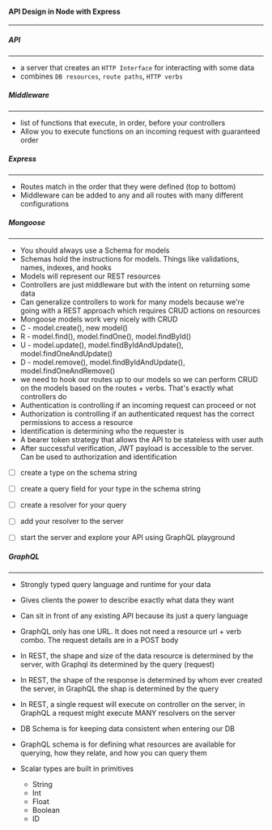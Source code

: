 #### API Design in Node with Express
------------------------------------

##### API
---------
- a server that creates an `HTTP Interface` for interacting with some data
- combines `DB resources`, `route paths`, `HTTP verbs`

##### Middleware
----------------
- list of functions that execute, in order, before your controllers
- Allow you to execute functions on an incoming request with guaranteed order

##### Express
-------------
- Routes match in the order that they were defined (top to bottom)
- Middleware can be added to any and all routes with many different configurations

##### Mongoose
--------------
- You should always use a Schema for models
- Schemas hold the instructions for models. Things like  validations, names, indexes, and hooks
- Models will represent our REST resources
- Controllers are just middleware but with the intent on returning some data
- Can generalize controllers to work for many models because we're going with a REST approach which requires CRUD actions on resources
- Mongoose models work very nicely with CRUD
- C - model.create(), new model()
- R - model.find(), model.findOne(), model.findById()
- U - model.update(), model.findByIdAndUpdate(), model.findOneAndUpdate()
- D - model.remove(), model.findByIdAndUpdate(), model.findOneAndRemove()
- we need to hook our routes up to our models so we can perform CRUD on the models based on the routes + verbs. That's exactly what controllers do
- Authentication is controlling if an incoming request can proceed or not
- Authorization is controlling if an authenticated request has the correct permissions to access a resource
- Identification is determining who the requester is
- A bearer token strategy that allows the API to be stateless with user auth
- After successful verification, JWT payload is accessible to the server. Can be used to authorization and identification

- [ ] create a type on the schema string
- [ ] create a query field for your type in the schema string
- [ ] create a resolver for your query
- [ ] add your resolver to the server
- [ ] start the server and explore your API using GraphQL playground


##### GraphQL
-------------
- Strongly typed query language and runtime for your data
- Gives clients the power to describe exactly what data they want
- Can sit in front of any existing API because its just a query language
- GraphQL only has one URL. It does not need a resource url + verb combo. The request details are in a POST body
- In REST, the shape and size of the data resource is determined by the server, with Graphql its determined by the query (request)
- In REST, the shape of the response is determined by whom ever created the server, in GraphQL the shap is determined by the query
- In REST, a single request will execute on controller on the server, in GraphQL a request might execute MANY resolvers on the server
- DB Schema is for keeping data consistent when entering our DB
- GraphQL schema is for defining what resources are available for querying, how they relate, and how you can query them

- Scalar types are built in primitives
  - String
  - Int
  - Float
  - Boolean
  - ID








































